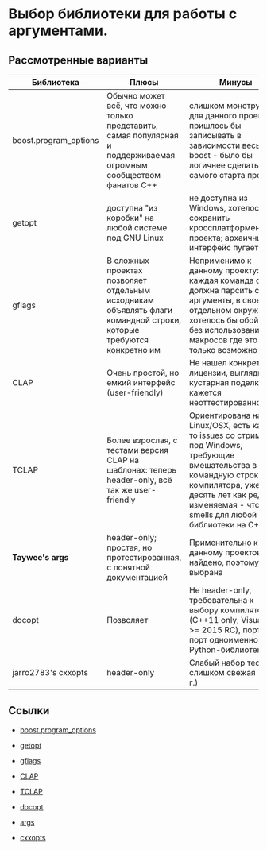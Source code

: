 # Выбор библиотеки для работы с аргументами.
## Рассмотренные варианты
| Библиотека | Плюсы | Минусы | Дополнительно |
| ------- | -------- | ------- | --------- |
| boost.program_options | Обычно может всё, что можно только представить, самая популярная и поддерживаемая огромным сообществом фанатов С++ | слишком монструозна для данного проекта, пришлось бы записывать в зависимости весь boost - было бы логичнее сделать это с самого старта проекта. | Boost |
| getopt | доступна "из коробки" на любой системе под GNU Linux | не доступна из Windows, хотелось бы сохранить кроссплатформенность проекта; архаичный интерфейс пугает | GPL|
| gflags | В сложных проектах позволяет отдельным исходникам объявлять флаги командной строки, которые требуются конкретно им | Неприменимо к данному проекту: каждая команда сама должна парсить свои аргументы, в своем отдельном окружении,  хотелось бы обойтись без использования C-макросов где это только возможно | BSD |
| CLAP | Очень простой, но емкий интерфейс (user-friendly)  | Не нашел конкретной лицензии, выглядит как кустарная поделка, кажется неоттестированной | Не найдена |
| TCLAP | Более взрослая, с тестами версия CLAP на шаблонах: теперь header-only, всё так же user-friendly | Ориентирована на Linux/OSX, eсть какие-то issues со стримами под Windows, требующие вмешательства в командную строку компилятора, уже десять лет как редко изменяемая - что smells для любой библиотеки на С++ | MIT  |
| **Taywee's args** | header-only; простая, но протестированная, с понятной документацией | Применительно к данному проектов не найдено, поэтому и выбрана | MIT |
| docopt | Позволяет  | Не header-only, требовательна к выбору компилятора (C++11 only, Visual C++ >= 2015 RC), порт с порт одноименной Python-библиотеки | MIT |
|jarro2783's cxxopts| header-only | Слабый набор тестов, слишком свежая (2016 г.) | MIT |
## Ссылки
* [boost.program_options](http://www.boost.org/doc/libs/1_36_0/doc/html/program_options.html)

* [getopt](https://linux.die.net/man/3/getopt)

* [gflags](https://github.com/gflags/gflags)

* [CLAP](https://www.cs.bgu.ac.il/~cgproj/CLAP)

* [TCLAP](http://tclap.sourceforge.net)

* [docopt](https://github.com/docopt/docopt.cpp)

* [args](https://github.com/Taywee/args)

* [cxxopts](https://github.com/jarro2783/cxxopts)


